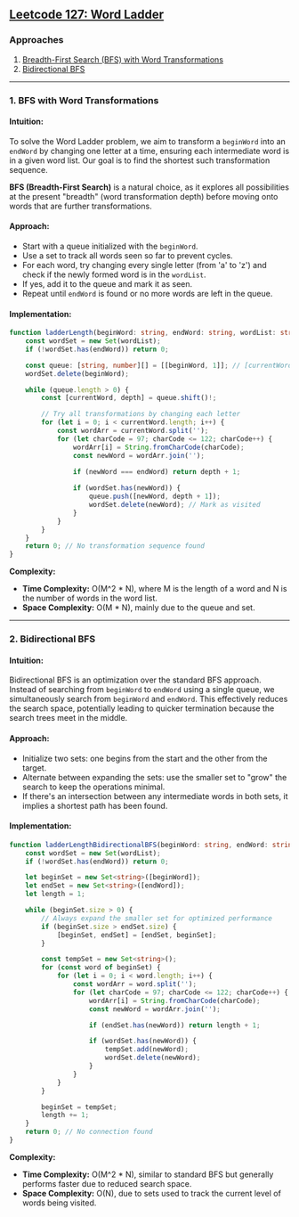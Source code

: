 ## [Leetcode 127: Word Ladder](https://leetcode.com/problems/word-ladder/)

### Approaches

1. [Breadth-First Search (BFS) with Word Transformations](#bfs-with-word-transformations)
2. [Bidirectional BFS](#bidirectional-bfs)

---

### 1. BFS with Word Transformations

#### Intuition:

To solve the Word Ladder problem, we aim to transform a `beginWord` into an `endWord` by changing one letter at a time, ensuring each intermediate word is in a given word list. Our goal is to find the shortest such transformation sequence.

**BFS (Breadth-First Search)** is a natural choice, as it explores all possibilities at the present "breadth" (word transformation depth) before moving onto words that are further transformations. 

#### Approach:

- Start with a queue initialized with the `beginWord`.
- Use a set to track all words seen so far to prevent cycles.
- For each word, try changing every single letter (from 'a' to 'z') and check if the newly formed word is in the `wordList`.
- If yes, add it to the queue and mark it as seen.
- Repeat until `endWord` is found or no more words are left in the queue.

#### Implementation:

```typescript
function ladderLength(beginWord: string, endWord: string, wordList: string[]): number {
    const wordSet = new Set(wordList);
    if (!wordSet.has(endWord)) return 0;

    const queue: [string, number][] = [[beginWord, 1]]; // [currentWord, transformationDepth]
    wordSet.delete(beginWord);

    while (queue.length > 0) {
        const [currentWord, depth] = queue.shift()!;

        // Try all transformations by changing each letter
        for (let i = 0; i < currentWord.length; i++) {
            const wordArr = currentWord.split('');
            for (let charCode = 97; charCode <= 122; charCode++) {
                wordArr[i] = String.fromCharCode(charCode);
                const newWord = wordArr.join('');
                
                if (newWord === endWord) return depth + 1;

                if (wordSet.has(newWord)) {
                    queue.push([newWord, depth + 1]);
                    wordSet.delete(newWord); // Mark as visited
                }
            }
        }
    }
    return 0; // No transformation sequence found
}
```

**Complexity:**

- **Time Complexity:** O(M^2 * N), where M is the length of a word and N is the number of words in the word list.
- **Space Complexity:** O(M * N), mainly due to the queue and set.

---

### 2. Bidirectional BFS

#### Intuition:

Bidirectional BFS is an optimization over the standard BFS approach. Instead of searching from `beginWord` to `endWord` using a single queue, we simultaneously search from `beginWord` and `endWord`. This effectively reduces the search space, potentially leading to quicker termination because the search trees meet in the middle.

#### Approach:

- Initialize two sets: one begins from the start and the other from the target.
- Alternate between expanding the sets: use the smaller set to "grow" the search to keep the operations minimal.
- If there's an intersection between any intermediate words in both sets, it implies a shortest path has been found.

#### Implementation:

```typescript
function ladderLengthBidirectionalBFS(beginWord: string, endWord: string, wordList: string[]): number {
    const wordSet = new Set(wordList);
    if (!wordSet.has(endWord)) return 0;

    let beginSet = new Set<string>([beginWord]);
    let endSet = new Set<string>([endWord]);
    let length = 1;

    while (beginSet.size > 0) {
        // Always expand the smaller set for optimized performance
        if (beginSet.size > endSet.size) {
            [beginSet, endSet] = [endSet, beginSet];
        }

        const tempSet = new Set<string>();
        for (const word of beginSet) {
            for (let i = 0; i < word.length; i++) {
                const wordArr = word.split('');
                for (let charCode = 97; charCode <= 122; charCode++) {
                    wordArr[i] = String.fromCharCode(charCode);
                    const newWord = wordArr.join('');

                    if (endSet.has(newWord)) return length + 1;

                    if (wordSet.has(newWord)) {
                        tempSet.add(newWord);
                        wordSet.delete(newWord);
                    }
                }
            }
        }

        beginSet = tempSet;
        length += 1;
    }
    return 0; // No connection found
}
```

**Complexity:**

- **Time Complexity:** O(M^2 * N), similar to standard BFS but generally performs faster due to reduced search space.
- **Space Complexity:** O(N), due to sets used to track the current level of words being visited.


